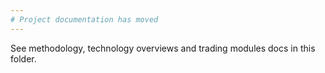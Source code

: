 ```yaml
---
# Project documentation has moved
---
```


See methodology, technology overviews and trading modules docs in this folder.
